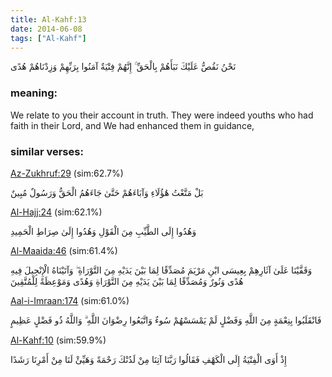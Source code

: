 ```yaml
---
title: Al-Kahf:13
date: 2014-06-08
tags: ["Al-Kahf"]
---
```

نَحْنُ نَقُصُّ عَلَيْكَ نَبَأَهُمْ بِالْحَقِّ ۚ إِنَّهُمْ فِتْيَةٌ آمَنُوا بِرَبِّهِمْ وَزِدْنَاهُمْ هُدًى
### meaning: 
We relate to you their account in truth. They were indeed youths who had faith in their Lord, and We had enhanced them in guidance,
### similar verses: 

[Az-Zukhruf:29](/43/29) (sim:62.7%)

بَلْ مَتَّعْتُ هَٰؤُلَاءِ وَآبَاءَهُمْ حَتَّىٰ جَاءَهُمُ الْحَقُّ وَرَسُولٌ مُبِينٌ

[Al-Hajj:24](/22/24) (sim:62.1%)

وَهُدُوا إِلَى الطَّيِّبِ مِنَ الْقَوْلِ وَهُدُوا إِلَىٰ صِرَاطِ الْحَمِيدِ

[Al-Maaida:46](/5/46) (sim:61.4%)

وَقَفَّيْنَا عَلَىٰ آثَارِهِمْ بِعِيسَى ابْنِ مَرْيَمَ مُصَدِّقًا لِمَا بَيْنَ يَدَيْهِ مِنَ التَّوْرَاةِ ۖ وَآتَيْنَاهُ الْإِنْجِيلَ فِيهِ هُدًى وَنُورٌ وَمُصَدِّقًا لِمَا بَيْنَ يَدَيْهِ مِنَ التَّوْرَاةِ وَهُدًى وَمَوْعِظَةً لِلْمُتَّقِينَ

[Aal-i-Imraan:174](/3/174) (sim:61.0%)

فَانْقَلَبُوا بِنِعْمَةٍ مِنَ اللَّهِ وَفَضْلٍ لَمْ يَمْسَسْهُمْ سُوءٌ وَاتَّبَعُوا رِضْوَانَ اللَّهِ ۗ وَاللَّهُ ذُو فَضْلٍ عَظِيمٍ

[Al-Kahf:10](/18/10) (sim:59.9%)

إِذْ أَوَى الْفِتْيَةُ إِلَى الْكَهْفِ فَقَالُوا رَبَّنَا آتِنَا مِنْ لَدُنْكَ رَحْمَةً وَهَيِّئْ لَنَا مِنْ أَمْرِنَا رَشَدًا
